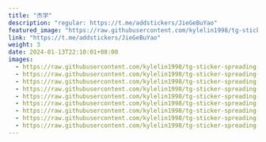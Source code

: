 ```yaml
---
title: "杰学"
description: "regular: https://t.me/addstickers/JieGeBuYao"
featured_image: "https://raw.githubusercontent.com/kylelin1998/tg-sticker-spreading-worldwide-images/main/img/b8b2ea15-1998-455e-b6ae-a90ec9b275f8.jpg"
link: "https://t.me/addstickers/JieGeBuYao"
weight: 3
date: 2024-01-13T22:10:01+08:00
images:
  - https://raw.githubusercontent.com/kylelin1998/tg-sticker-spreading-worldwide-images/main/img/b8b2ea15-1998-455e-b6ae-a90ec9b275f8.jpg
  - https://raw.githubusercontent.com/kylelin1998/tg-sticker-spreading-worldwide-images/main/img/6ef327e2-f234-4828-a2e2-7d659edd08ea.jpg
  - https://raw.githubusercontent.com/kylelin1998/tg-sticker-spreading-worldwide-images/main/img/a4e02f14-581b-47bc-823a-0a4acd307fbd.jpg
  - https://raw.githubusercontent.com/kylelin1998/tg-sticker-spreading-worldwide-images/main/img/5729f529-b69d-43bc-9d24-c27fce9bebf8.jpg
  - https://raw.githubusercontent.com/kylelin1998/tg-sticker-spreading-worldwide-images/main/img/4d93f473-e9e3-48a8-b8ff-41162284909a.jpg
  - https://raw.githubusercontent.com/kylelin1998/tg-sticker-spreading-worldwide-images/main/img/11e391ba-cafd-4abd-9523-9b7d59d92c51.jpg
  - https://raw.githubusercontent.com/kylelin1998/tg-sticker-spreading-worldwide-images/main/img/446d2628-7cfb-4f77-8b10-0234ac5c86c8.jpg
  - https://raw.githubusercontent.com/kylelin1998/tg-sticker-spreading-worldwide-images/main/img/9daf32d8-ede2-4c3e-9350-c5543757f4e2.jpg
  - https://raw.githubusercontent.com/kylelin1998/tg-sticker-spreading-worldwide-images/main/img/5173316e-6624-4b1b-97cf-0fbe77617d84.jpg
---
```


